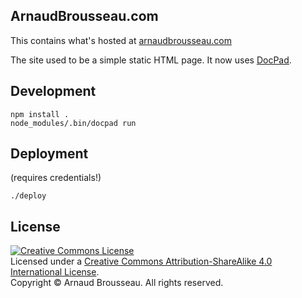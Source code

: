 ## ArnaudBrousseau.com
This contains what's hosted at [arnaudbrousseau.com](http://arnaudbrousseau.com)

The site used to be a simple static HTML page. It now uses [DocPad](http://docpad.org).

## Development

```
npm install .
node_modules/.bin/docpad run
```

## Deployment
(requires credentials!)
```
./deploy
```

## License
[![Creative Commons License](https://i.creativecommons.org/l/by-sa/4.0/88x31.png)](http://creativecommons.org/licenses/by-sa/4.0/)  
Licensed under a [Creative Commons Attribution-ShareAlike 4.0 International License](http://creativecommons.org/licenses/by-sa/4.0/).  
Copyright &copy; Arnaud Brousseau. All rights reserved.
